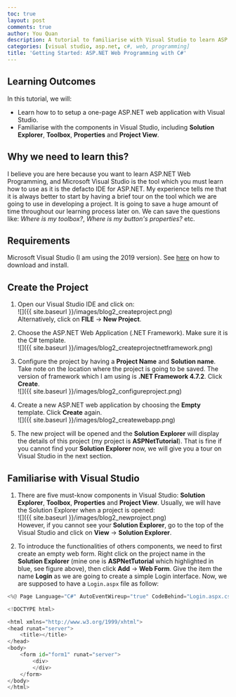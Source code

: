 ```yaml
---
toc: true
layout: post
comments: true
author: You Quan
description: A tutorial to familiarise with Visual Studio to learn ASP.NET web programming with C#.
categories: [visual studio, asp.net, c#, web, programming]
title: 'Getting Started: ASP.NET Web Programming with C#'
---
```


## Learning Outcomes
In this tutorial, we will:
- Learn how to to setup a one-page ASP.NET web application with Visual Studio.
- Familiarise with the components in Visual Studio, including **Solution Explorer**, **Toolbox**, **Properties** and **Project View**.

## Why we need to learn this?
I believe you are here because you want to learn ASP.NET Web Programming, and Microsoft Visual Studio is the tool which you must learn how to use as it is the defacto IDE for ASP.NET. My experience tells me that it is always better to start by having a brief tour on the tool which we are going to use in developing a project. It is going to save a huge amount of time throughout our learning process later on. We can save the questions like: *Where is my toolbox?*, *Where is my button's properties?* etc.

## Requirements
Microsoft Visual Studio (I am using the 2019 version). See [here](https://docs.microsoft.com/en-us/visualstudio/install/install-visual-studio?view=vs-2019) on how to download and install.

## Create the Project
1. Open our Visual Studio IDE and click on:  
  ![]({{ site.baseurl }}/images/blog2_createproject.png)  
  Alternatively, click on **FILE** &rarr; **New Project**.

1. Choose the ASP.NET Web Application (.NET Framework). Make sure it is the C# template.  
  ![]({{ site.baseurl }}/images/blog2_createprojectnetframework.png)

1. Configure the project by having a **Project Name** and **Solution name**. Take note on the location where the project is going to be saved. The version of framework which I am using is **.NET Framework 4.7.2**.  Click **Create**.  
![]({{ site.baseurl }}/images/blog2_configureproject.png)  

1. Create a new ASP.NET web application by choosing the **Empty** template. Click **Create** again.  
![]({{ site.baseurl }}/images/blog2_createwebapp.png)  

1. The new project will be opened and the **Solution Explorer** will display the details of this project (my project is **ASPNetTutorial**). That is fine if you cannot find your **Solution Explorer** now, we will give you a tour on Visual Studio in the next section.

## Familiarise with Visual Studio
1. There are five must-know components in Visual Studio: **Solution Explorer**, **Toolbox**, **Properties** and **Project View**. Usually, we will have the Solution Explorer when a project is opened:  
![]({{ site.baseurl }}/images/blog2_newproject.png)  
However, if you cannot see your **Solution Explorer**, go to the top of the Visual Studio and click on **View** &rarr; **Solution Explorer**.
  
1. To introduce the functionalities of others components, we need to first create an empty web form. Right click on the project name in the **Solution Explorer** (mine one is **ASPNetTutorial** which highlighted in blue, see figure above), then click **Add** &rarr; **Web Form**. Give the item the name **Login** as we are going to create a simple Login interface. Now, we are supposed to have a `Login.aspx`  file as follow:

```python
<%@ Page Language="C#" AutoEventWireup="true" CodeBehind="Login.aspx.cs" Inherits="ASPNetTutorial.Login" %>

<!DOCTYPE html>

<html xmlns="http://www.w3.org/1999/xhtml">
<head runat="server">
    <title></title>
</head>
<body>
    <form id="form1" runat="server">
        <div>
        </div>
    </form>
</body>
</html>
```







